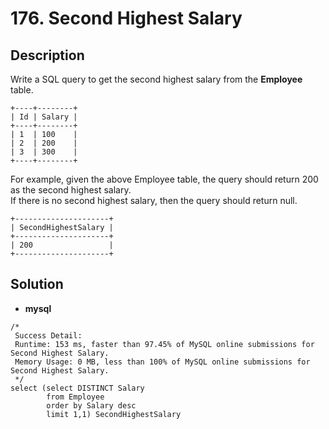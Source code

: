 # 176. Second Highest Salary

## Description

Write a SQL query to get the second highest salary from the **Employee** table.

```
+----+--------+
| Id | Salary |
+----+--------+
| 1  | 100    |
| 2  | 200    |
| 3  | 300    |
+----+--------+
```

For example, given the above Employee table, the query should return 200 as the second highest salary.  
If there is no second highest salary, then the query should return null.

```
+---------------------+
| SecondHighestSalary |
+---------------------+
| 200                 |
+---------------------+
```

## Solution

* **mysql**

```mysql
/*
 Success Detail:
 Runtime: 153 ms, faster than 97.45% of MySQL online submissions for Second Highest Salary.
 Memory Usage: 0 MB, less than 100% of MySQL online submissions for Second Highest Salary.
 */
select (select DISTINCT Salary
        from Employee
        order by Salary desc
        limit 1,1) SecondHighestSalary
```
